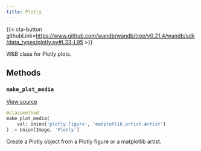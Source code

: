 ```yaml
---
title: Plotly
---
```


{{< cta-button githubLink=https://www.github.com/wandb/wandb/tree/v0.21.4/wandb/sdk/data_types/plotly.py#L33-L95 >}}

W&B class for Plotly plots.

## Methods

### `make_plot_media`

[View source](https://www.github.com/wandb/wandb/tree/v0.21.4/wandb/sdk/data_types/plotly.py#L38-L50)

```python
@classmethod
make_plot_media(
    val: Union['plotly.Figure', 'matplotlib.artist.Artist']
) -> Union[Image, 'Plotly']
```

Create a Plotly object from a Plotly figure or a matplotlib artist.

<!-- lazydoc-ignore-classmethod: internal -->
